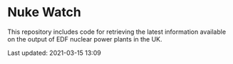 # Nuke Watch

This repository includes code for retrieving the latest information available on the output of EDF nuclear power plants in the UK.

Last updated: 2021-03-15 13:09